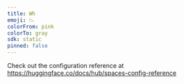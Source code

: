 ```yaml
---
title: Wh
emoji: 📉
colorFrom: pink
colorTo: gray
sdk: static
pinned: false
---
```


Check out the configuration reference at https://huggingface.co/docs/hub/spaces-config-reference
